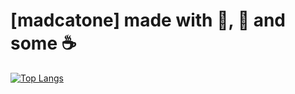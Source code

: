 # [madcatone] made with :pizza:, 🍰 and some :coffee:

[![Top Langs](https://github-readme-stats.vercel.app/api/top-langs/?username=madcatone&layout=compact)](https://github.com/anuraghazra/github-readme-stats)
